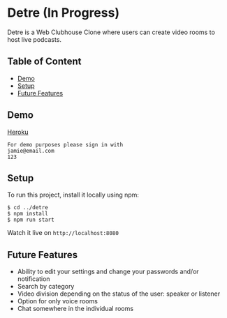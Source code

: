 # Detre (In Progress)
Detre is a Web Clubhouse Clone where users can create video rooms to host live podcasts.

## Table of Content
* [Demo](#links)
* [Setup](#setup)
* [Future Features](#future-features)

## Demo
[Heroku](https://detre.herokuapp.com/)
```
For demo purposes please sign in with 
jamie@email.com
123
```
## Setup
To run this project, install it locally using npm:
```
$ cd ../detre
$ npm install
$ npm run start
```
Watch it live on `http://localhost:8080`

## Future Features
* Ability to edit your settings and change your passwords and/or notification
* Search by category
* Video division depending on the status of the user: speaker or listener
* Option for only voice rooms
* Chat somewhere in the individual rooms

